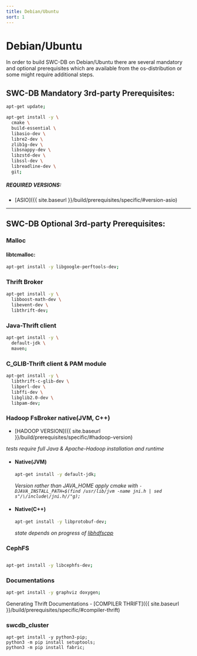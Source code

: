 ```yaml
---
title: Debian/Ubuntu
sort: 1 
---
```


# Debian/Ubuntu


In order to build SWC-DB on Debian/Ubuntu there are several mandatory and optional prerequisites which are available from the os-distribution or some might require additional steps.


## SWC-DB Mandatory 3rd-party Prerequisites: 
```bash
apt-get update;
```

```bash
apt-get install -y \
  cmake \
  build-essential \
  libasio-dev \
  libre2-dev \
  zlib1g-dev \
  libsnappy-dev \
  libzstd-dev \
  libssl-dev \
  libreadline-dev \
  git;
```

##### REQUIRED VERSIONS:
  * [ASIO]({{ site.baseurl }}/build/prerequisites/specific/#version-asio) 


***


## SWC-DB Optional 3rd-party Prerequisites:

### Malloc

#### libtcmalloc:
```bash
apt-get install -y libgoogle-perftools-dev;
```


### Thrift Broker
```bash
apt-get install -y \
  libboost-math-dev \
  libevent-dev \
  libthrift-dev;
```


### Java-Thrift client
```bash
apt-get install -y \
  default-jdk \
  maven;
```

### C_GLIB-Thrift client & PAM module
```bash
apt-get install -y \
  libthrift-c-glib-dev \
  libperl-dev \
  libffi-dev \
  libglib2.0-dev \
  libpam-dev;
```


### Hadoop FsBroker native(JVM, C++)

* [HADOOP VERSION]({{ site.baseurl }}/build/prerequisites/specific/#hadoop-version) 

_tests require full Java & Apache-Hadoop installation and runtime_

   * #### Native(JVM)
      ```bash
      apt-get install -y default-jdk;
      ```
     _Version rather than JAVA_HOME apply cmake with `-DJAVA_INSTALL_PATH=$(find /usr/lib/jvm -name jni.h | sed s"/\/include\/jni.h//"g);`_

   * #### Native(C++)
      ```bash
      apt-get install -y libprotobuf-dev;
      ```
     _state depends on progress of [libhdfscpp](https://github.com/apache/hadoop/tree/trunk/hadoop-hdfs-project/hadoop-hdfs-native-client/src/main/native/libhdfspp)_



### CephFS
```bash

apt-get install -y libcephfs-dev;
```


### Documentations
```bash
apt-get install -y graphviz doxygen;
```
Generating Thrift Documentations - [COMPILER THRIFT]({{ site.baseurl }}/build/prerequisites/specific/#compiler-thrift)



### swcdb_cluster
```
apt-get install -y python3-pip;
python3 -m pip install setuptools;
python3 -m pip install fabric;
```

